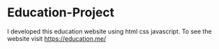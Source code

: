 # Education-Project
I developed this education website using html css javascript. To see the website visit https://education.me/
